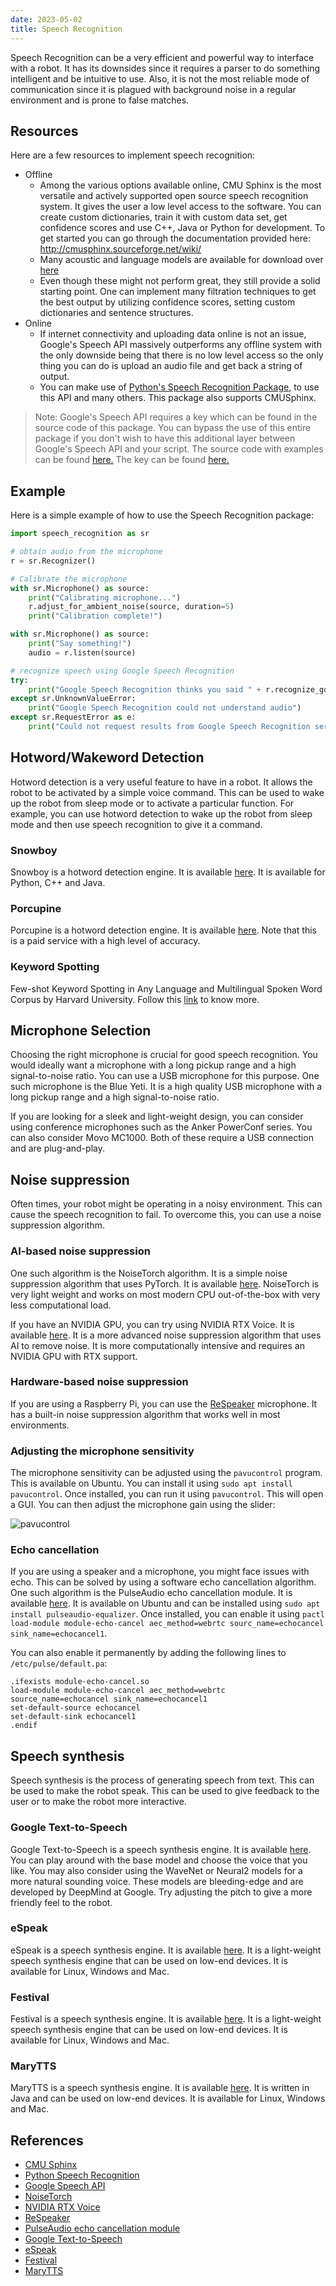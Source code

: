 ```yaml
---
date: 2023-05-02
title: Speech Recognition
---
```

Speech Recognition can be a very efficient and powerful way to interface with a robot. It has its downsides since it requires a parser to do something intelligent and be intuitive to use. Also, it is not the most reliable mode of communication since it is plagued with background noise in a regular environment and is prone to false matches.

## Resources

Here are a few resources to implement speech recognition:
- Offline
  - Among the various options available online, CMU Sphinx is the most versatile and actively supported open source speech recognition system. It gives the user a low level access to the software. You can create custom dictionaries, train it with custom data set, get confidence scores and use C++, Java or Python for development. To get started you can go through the documentation provided here: http://cmusphinx.sourceforge.net/wiki/
  - Many acoustic and language models are available for download over [here](https://sourceforge.net/projects/cmusphinx/files/Acoustic%20and%20Language%20Models/)
  - Even though these might not perform great, they still provide a solid starting point. One can implement many filtration techniques to get the best output by utilizing confidence scores, setting custom dictionaries and sentence structures.
- Online
  - If internet connectivity and uploading data online is not an issue, Google's Speech API massively outperforms any offline system with the only downside being that there is no low level access so the only thing you can do is upload an audio file and get back a string of output.
  - You can make use of [Python's Speech Recognition Package](https://pypi.python.org/pypi/SpeechRecognition/), to use this API and many others. This package also supports CMUSphinx.

> Note: Google's Speech API requires a key which can be found in the source code of this package. You can bypass the use of this entire package if you don't wish to have this additional layer between Google's Speech API and your script.
The source code with examples can be found [here.](https://github.com/Uberi/speech_recognition)
The key can be found [here.](https://github.com/Uberi/speech_recognition/blob/master/speech_recognition/__init__.py#L613)

## Example
Here is a simple example of how to use the Speech Recognition package:
```python
import speech_recognition as sr

# obtain audio from the microphone
r = sr.Recognizer()

# Calibrate the microphone
with sr.Microphone() as source:
    print("Calibrating microphone...")
    r.adjust_for_ambient_noise(source, duration=5)
    print("Calibration complete!")

with sr.Microphone() as source:
    print("Say something!")
    audio = r.listen(source)

# recognize speech using Google Speech Recognition
try:
    print("Google Speech Recognition thinks you said " + r.recognize_google(audio))
except sr.UnknownValueError:
    print("Google Speech Recognition could not understand audio")
except sr.RequestError as e:
    print("Could not request results from Google Speech Recognition service; {0}".format(e))
```

## Hotword/Wakeword Detection

Hotword detection is a very useful feature to have in a robot. It allows the robot to be activated by a simple voice command. This can be used to wake up the robot from sleep mode or to activate a particular function. For example, you can use hotword detection to wake up the robot from sleep mode and then use speech recognition to give it a command.

### Snowboy

Snowboy is a hotword detection engine. It is available [here](https://github.com/seasalt-ai/snowboy). It is available for Python, C++ and Java.

### Porcupine

Porcupine is a hotword detection engine. It is available [here](https://picovoice.ai/platform/porcupine/). Note that this is a paid service with a high level of accuracy.

### Keyword Spotting

Few-shot Keyword Spotting in Any Language and Multilingual Spoken Word Corpus by Harvard University. Follow this [link](https://github.com/harvard-edge/multilingual_kws) to know more.

## Microphone Selection

Choosing the right microphone is crucial for good speech recognition. You would ideally want a microphone with a long pickup range and a high signal-to-noise ratio. You can use a USB microphone for this purpose. One such microphone is the Blue Yeti. It is a high quality USB microphone with a long pickup range and a high signal-to-noise ratio.

If you are looking for a sleek and light-weight design, you can consider using conference microphones such as the Anker PowerConf series. You can also consider Movo MC1000. Both of these require a USB connection and are plug-and-play.

## Noise suppression

Often times, your robot might be operating in a noisy environment. This can cause the speech recognition to fail. To overcome this, you can use a noise suppression algorithm.

### AI-based noise suppression

One such algorithm is the NoiseTorch algorithm. It is a simple noise suppression algorithm that uses PyTorch. It is available [here](https://github.com/noisetorch/NoiseTorch). NoiseTorch is very light weight and works on most modern CPU out-of-the-box with very less computational load.

If you have an NVIDIA GPU, you can try using NVIDIA RTX Voice. It is available [here](https://www.nvidia.com/en-us/geforce/guides/nvidia-rtx-voice-setup-guide/). It is a more advanced noise suppression algorithm that uses AI to remove noise. It is more computationally intensive and requires an NVIDIA GPU with RTX support.

### Hardware-based noise suppression

If you are using a Raspberry Pi, you can use the [ReSpeaker](https://wiki.seeedstudio.com/ReSpeaker_2_Mics_Pi_HAT/) microphone. It has a built-in noise suppression algorithm that works well in most environments.

### Adjusting the microphone sensitivity

The microphone sensitivity can be adjusted using the `pavucontrol` program. This is available on Ubuntu. You can install it using `sudo apt install pavucontrol`. Once installed, you can run it using `pavucontrol`. This will open a GUI. You can then adjust the microphone gain using the slider:

![pavucontrol](assets/pavucontrol.png)

### Echo cancellation

If you are using a speaker and a microphone, you might face issues with echo. This can be solved by using a software echo cancellation algorithm. One such algorithm is the PulseAudio echo cancellation module. It is available [here](https://www.freedesktop.org/wiki/Software/PulseAudio/Documentation/User/Modules/#module-echo-cancel). It is available on Ubuntu and can be installed using `sudo apt install pulseaudio-equalizer`. Once installed, you can enable it using `pactl load-module module-echo-cancel aec_method=webrtc sourc_name=echocancel sink_name=echocancel1`.

You can also enable it permanently by adding the following lines to `/etc/pulse/default.pa`:

```
.ifexists module-echo-cancel.so
load-module module-echo-cancel aec_method=webrtc source_name=echocancel sink_name=echocancel1
set-default-source echocancel
set-default-sink echocancel1
.endif
```

## Speech synthesis

Speech synthesis is the process of generating speech from text. This can be used to make the robot speak. This can be used to give feedback to the user or to make the robot more interactive.

### Google Text-to-Speech

Google Text-to-Speech is a speech synthesis engine. It is available [here](https://cloud.google.com/text-to-speech). You can play around with the base model and choose the voice that you like. You may also consider using the WaveNet or Neural2 models for a more natural sounding voice. These models are bleeding-edge and are developed by DeepMind at Google. Try adjusting the pitch to give a more friendly feel to the robot.

### eSpeak

eSpeak is a speech synthesis engine. It is available [here](http://espeak.sourceforge.net/). It is a light-weight speech synthesis engine that can be used on low-end devices. It is available for Linux, Windows and Mac.

### Festival

Festival is a speech synthesis engine. It is available [here](http://www.cstr.ed.ac.uk/projects/festival/). It is a light-weight speech synthesis engine that can be used on low-end devices. It is available for Linux, Windows and Mac.

### MaryTTS

MaryTTS is a speech synthesis engine. It is available [here](http://mary.dfki.de/). It is written in Java and can be used on low-end devices. It is available for Linux, Windows and Mac.

## References

- [CMU Sphinx](http://cmusphinx.sourceforge.net/wiki/)
- [Python Speech Recognition](https://pypi.python.org/pypi/SpeechRecognition/)
- [Google Speech API](https://cloud.google.com/speech/)
- [NoiseTorch](https://github.com/noisetorch/NoiseTorch)
- [NVIDIA RTX Voice](https://www.nvidia.com/en-us/geforce/guides/nvidia-rtx-voice-setup-guide/)
- [ReSpeaker](https://wiki.seeedstudio.com/ReSpeaker_2_Mics_Pi_HAT/)
- [PulseAudio echo cancellation module](https://www.freedesktop.org/wiki/Software/PulseAudio/Documentation/User/Modules/#module-echo-cancel)
- [Google Text-to-Speech](https://cloud.google.com/text-to-speech)
- [eSpeak](http://espeak.sourceforge.net/)
- [Festival](http://www.cstr.ed.ac.uk/projects/festival/)
- [MaryTTS](http://mary.dfki.de/)
